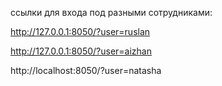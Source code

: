 ссылки для входа под разными сотрудниками:

http://127.0.0.1:8050/?user=ruslan

http://127.0.0.1:8050/?user=aizhan

http://localhost:8050/?user=natasha
